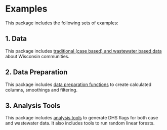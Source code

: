 # Examples
This package includes the following sets of examples:

## 1. Data
This package includes [traditional (case based) and wastewater based data](data/README.md) about Wisconsin communities.

## 2. Data Preparation
This package includes [data preparation functions](data_prep/README.md) to create calculated columns, smoothings and filtering.

## 3. Analysis Tools
This package includes [analysis tools](analysis_tools/README.md) to generate DHS flags for both case and wastewater data. It also includes tools to run random linear forests.
